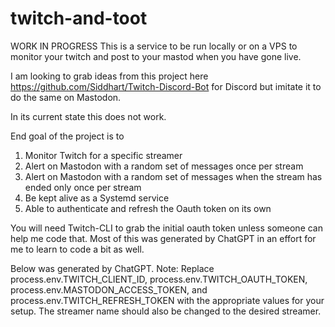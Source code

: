 # twitch-and-toot
WORK IN PROGRESS
This is a service to be run locally or on a VPS to monitor your twitch and post to your mastod when you have gone live. 

I am looking to grab ideas from this project here https://github.com/Siddhart/Twitch-Discord-Bot for Discord but imitate it to do the same on Mastodon.

In its current state this does not work. 

End goal of the project is to

1) Monitor Twitch for a specific streamer
2) Alert on Mastodon with a random set of messages once per stream
3) Alert on Mastodon with a random set of messages when the stream has ended only once per stream
4) Be kept alive as a Systemd service 
5) Able to authenticate and refresh the Oauth token on its own

You will need Twitch-CLI to grab the initial oauth token unless someone can help me code that. Most of this was generated by ChatGPT in an effort for me to learn to code a bit as well. 

Below was generated by ChatGPT. 
Note: Replace process.env.TWITCH_CLIENT_ID, process.env.TWITCH_OAUTH_TOKEN, process.env.MASTODON_ACCESS_TOKEN, and process.env.TWITCH_REFRESH_TOKEN with the appropriate values for your setup. The streamer name should also be changed to the desired streamer.
